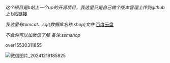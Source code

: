 *这个项目是b站上一个up的开源项目，我这里只是自己做个版本管理上传到github上*
[b站链接](https://www.bilibili.com/video/BV1EC4y1a7yH?spm_id_from=333.788.videopod.episodes&vd_source=d6415f4da5d7eac6c554629e8f9909ba)

*我这里有tomcat、sql(数据库名称 shop)文件*
[百度云盘](https://pan.baidu.com/s/1YdKtqcVKO79OZeFHIndEMA?pwd=1314)

*不会的可以加微信了解 备注:ssmshop*

over15530311855

![微信图片_20241219185825](https://github.com/user-attachments/assets/054f35d9-f748-4876-a8e7-73b918fc7120)

